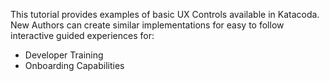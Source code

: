 This tutorial provides examples of basic UX Controls available in Katacoda. New Authors can create similar implementations for easy to follow interactive guided experiences for:
- Developer Training
- Onboarding Capabilities